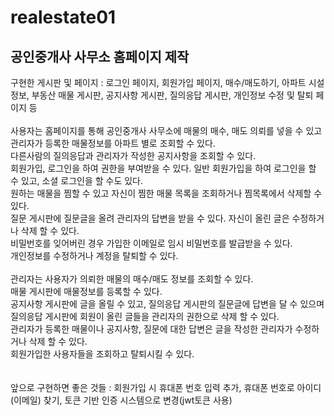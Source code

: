 # realestate01

## 공인중개사 사무소 홈페이지 제작

구현한 게시판 및 페이지 : 로그인 페이지, 회원가입 페이지, 매수/매도하기, 아파트 시설 정보, 부동산 매물 게시판, 공지사항 게시판, 질의응답 게시판, 개인정보 수정 및 탈퇴 페이지 등
<br>
<br>
사용자는 홈페이지를 통해 공인중개사 사무소에 매물의 매수, 매도 의뢰를 넣을 수 있고 관리자가 등록한 매물정보를 아파트 별로 조회할 수 있다. <br>
다른사람의 질의응답과 관리자가 작성한 공지사항을 조회할 수 있다.<br>
회원가입, 로그인을 하여 권한을 부여받을 수 있다. 일반 회원가입을 하여 로그인을 할 수 있고, 소셜 로그인을 할 수도 있다.<br>
원하는 매물을 찜할 수 있고 자신이 찜한 매물 목록을 조회하거나 찜목록에서 삭제할 수 있다. <br>
질문 게시판에 질문글을 올려 관리자의 답변을 받을 수 있다. 자신이 올린 글은 수정하거나 삭제 할 수 있다.<br>
비밀번호를 잊어버린 경우 가입한 이메일로 임시 비밀번호를 발급받을 수 있다.<br>
개인정보를 수정하거나 계정을 탈퇴할 수 있다.<br>
<br>
관리자는 사용자가 의뢰한 매물의 매수/매도 정보를 조회할 수 있다. <br>
매물 게시판에 매물정보를 등록할 수 있다.<br>
공지사항 게시판에 글을 올릴 수 있고, 질의응답 게시판의 질문글에 답변을 달 수 있으며 질의응답 게시판에 회원이 올린 글들을 관리자의 권한으로 삭제 할 수 있다.<br>
관리자가 등록한 매물이나 공지사항, 질문에 대한 답변은 글을 작성한 관리자가 수정하거나 삭제 할 수 있다.<br>
회원가입한 사용자들을 조회하고 탈퇴시킬 수 있다.<br>
<br>
<br>
앞으로 구현하면 좋은 것들 : 회원가입 시 휴대폰 번호 입력 추가, 휴대폰 번호로 아이디(이메일) 찾기, 토큰 기반 인증 시스템으로 변경(jwt토큰 사용)

